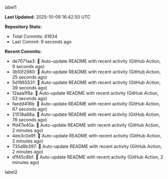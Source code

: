 
label1 
<!-- ACTIVITY_START -->
**Last Updated:** 2025-10-09 16:42:50 UTC

**Repository Stats:**
- Total Commits: 61634
- Last Commit: 9 seconds ago

**Recent Commits:**
- de7071aa3: 🤖 Auto-update README with recent activity (GitHub Action, 9 seconds ago)
- 3b10f2980: 🤖 Auto-update README with recent activity (GitHub Action, 25 seconds ago)
- 5d1965531: 🤖 Auto-update README with recent activity (GitHub Action, 39 seconds ago)
- 12aaa1f8a: 🤖 Auto-update README with recent activity (GitHub Action, 53 seconds ago)
- faedd416b: 🤖 Auto-update README with recent activity (GitHub Action, 67 seconds ago)
- 21518a68a: 🤖 Auto-update README with recent activity (GitHub Action, 78 seconds ago)
- ffd47e40a: 🤖 Auto-update README with recent activity (GitHub Action, 2 minutes ago)
- 4ee3c0e9f: 🤖 Auto-update README with recent activity (GitHub Action, 2 minutes ago)
- 735d8b397: 🤖 Auto-update README with recent activity (GitHub Action, 2 minutes ago)
- d1f45c8bf: 🤖 Auto-update README with recent activity (GitHub Action, 2 minutes ago)
<!-- ACTIVITY_END -->

label2
